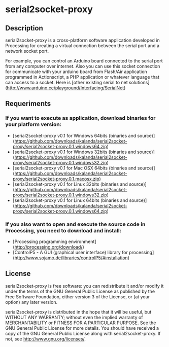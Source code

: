 serial2socket-proxy
===================

Description
-----------

serial2socket-proxy is a cross-platform software application developed in Processing for creating a virtual connection between the serial port and a network socket port. 

For example, you can control an Arduino board connected to the serial port from any computer over internet. Also you can use this socket connection for communicate with your arduino board from Flash/Air application programmed in Actionscript, a PHP application or whatever language that can access to a socket. Here is [other existing serial to net solutions] (http://www.arduino.cc/playground/Interfacing/SerialNet)


Requeriments
------------

### If you want to execute as application, download binaries for your platform version:

* [serial2socket-proxy v0.1 for Windows 64bits (binaries and source)] (https://github.com/downloads/kalanda/serial2socket-proxy/serial2socket-proxy.0.1.windows64.zip)
* [serial2socket-proxy v0.1 for Windows 32bits (binaries and source)] (https://github.com/downloads/kalanda/serial2socket-proxy/serial2socket-proxy.0.1.windows32.zip)
* [serial2socket-proxy v0.1 for Mac OSX 64bits (binaries and source)] (https://github.com/downloads/kalanda/serial2socket-proxy/serial2socket-proxy.0.1.macosx.zip)
* [serial2socket-proxy v0.1 for Linux 32bits (binaries and source)] (https://github.com/downloads/kalanda/serial2socket-proxy/serial2socket-proxy.0.1.windows32.zip)
* [serial2socket-proxy v0.1 for Linux 64bits (binaries and source)] (https://github.com/downloads/kalanda/serial2socket-proxy/serial2socket-proxy.0.1.windows64.zip)


### If you also want to open and execute the source code in Processing, you need to download and install:

* [Processing programming environment] (http://processing.org/download/)
* [ControlP5 - A GUI (graphical user interface) library for processing] (http://www.sojamo.de/libraries/controlP5/#installation)


License
-------

serial2socket-proxy is free software: you can redistribute it and/or modify it under the terms of the GNU General Public License as published by the Free Software Foundation, either version 3 of the License, or (at your option) any later version.

serial2socket-proxy is distributed in the hope that it will be useful, but WITHOUT ANY WARRANTY; without even the implied warranty of MERCHANTABILITY or FITNESS FOR A PARTICULAR PURPOSE.  See the GNU General Public License for more details. You should have received a copy of the GNU General Public License along with serial2socket-proxy.  If not, see <http://www.gnu.org/licenses/>.
